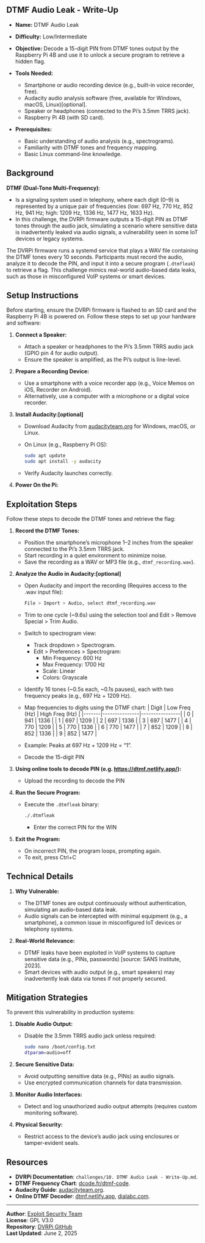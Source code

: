 ## DTMF Audio Leak - Write-Up

- **Name:** DTMF Audio Leak
- **Difficulty:** Low/Intermediate
- **Objective:** Decode a 15-digit PIN from DTMF tones output by the Raspberry Pi 4B and use it to unlock a secure program to retrieve a hidden flag.
- **Tools Needed:**
  - Smartphone or audio recording device (e.g., built-in voice recorder, free).
  - Audacity audio analysis software (free, available for Windows, macOS, Linux)[optional].
  - Speaker or headphones (connected to the Pi’s 3.5mm TRRS jack).
  - Raspberry Pi 4B (with SD card).

- **Prerequisites:**
  - Basic understanding of audio analysis (e.g., spectrograms).
  - Familiarity with DTMF tones and frequency mapping.
  - Basic Linux command-line knowledge.

## Background

**DTMF (Dual-Tone Multi-Frequency)**:
- Is a signaling system used in telephony, where each digit (0–9) is represented by a unique pair of frequencies (low: 697 Hz, 770 Hz, 852 Hz, 941 Hz; high: 1209 Hz, 1336 Hz, 1477 Hz, 1633 Hz).
- In this challenge, the DVRPi firmware outputs a 15-digit PIN as DTMF tones through the audio jack, simulating a scenario where sensitive data is inadvertently leaked via audio signals, a vulnerability seen in some IoT devices or legacy systems.

The DVRPi firmware runs a systemd service that plays a WAV file containing the DTMF tones every 10 seconds. Participants must record the audio, analyze it to decode the PIN, and input it into a secure program (`.dtmfleak`) to retrieve a flag. This challenge mimics real-world audio-based data leaks, such as those in misconfigured VoIP systems or smart devices.

## Setup Instructions

Before starting, ensure the DVRPi firmware is flashed to an SD card and the Raspberry Pi 4B is powered on. Follow these steps to set up your hardware and software:

1. **Connect a Speaker:**
   - Attach a speaker or headphones to the Pi’s 3.5mm TRRS audio jack (GPIO pin 4 for audio output).
   - Ensure the speaker is amplified, as the Pi’s output is line-level.

2. **Prepare a Recording Device:**
   - Use a smartphone with a voice recorder app (e.g., Voice Memos on iOS, Recorder on Android).
   - Alternatively, use a computer with a microphone or a digital voice recorder.

3. **Install Audacity:[optional]** 
   - Download Audacity from [audacityteam.org](https://www.audacityteam.org/) for Windows, macOS, or Linux.
   - On Linux (e.g., Raspberry Pi OS):
     
     ```bash
     sudo apt update
     sudo apt install -y audacity
     ```
   - Verify Audacity launches correctly.

4. **Power On the Pi:**

## Exploitation Steps

Follow these steps to decode the DTMF tones and retrieve the flag:

1. **Record the DTMF Tones:**
   - Position the smartphone’s microphone 1–2 inches from the speaker connected to the Pi’s 3.5mm TRRS jack.
   - Start recording in a quiet environment to minimize noise.
   - Save the recording as a WAV or MP3 file (e.g., `dtmf_recording.wav`).

2. **Analyze the Audio in Audacity:[optional]**
   - Open Audacity and import the recording (Requires access to the .wav input file):
     
     ```bash
     File > Import > Audio, select dtmf_recording.wav
     ```
     
   - Trim to one cycle (~9.6s) using the selection tool and Edit > Remove Special > Trim Audio.
   - Switch to spectrogram view:
     - Track dropdown > Spectrogram.
     - Edit > Preferences > Spectrogram:
       - Min Frequency: 600 Hz
       - Max Frequency: 1700 Hz
       - Scale: Linear
       - Colors: Grayscale
   - Identify 16 tones (~0.5s each, ~0.1s pauses), each with two frequency peaks (e.g., 697 Hz + 1209 Hz).
   - Map frequencies to digits using the DTMF chart:
     | Digit | Low Freq (Hz) | High Freq (Hz) |
     |-------|---------------|----------------|
     | 0     | 941           | 1336           |
     | 1     | 697           | 1209           |
     | 2     | 697           | 1336           |
     | 3     | 697           | 1477           |
     | 4     | 770           | 1209           |
     | 5     | 770           | 1336           |
     | 6     | 770           | 1477           |
     | 7     | 852           | 1209           |
     | 8     | 852           | 1336           |
     | 9     | 852           | 1477           |
   - Example: Peaks at 697 Hz + 1209 Hz = “1”.
   - Decode the 15-digit PIN

3. **Using online tools to decode PIN (e.g. https://dtmf.netlify.app/):**
   - Upload the recording to decode the PIN

5. **Run the Secure Program:**
   - Execute the `.dtmfleak` binary:
     
     ```bash
     ./.dtmfleak
     ```

     - Enter the correct PIN for the WIN

6. **Exit the Program:**
   - On incorrect PIN, the program loops, prompting again.
   - To exit, press Ctrl+C

## Technical Details

1. **Why Vulnerable:**
   - The DTMF tones are output continuously without authentication, simulating an audio-based data leak.
   - Audio signals can be intercepted with minimal equipment (e.g., a smartphone), a common issue in misconfigured IoT devices or telephony systems.

2. **Real-World Relevance:**
   - DTMF leaks have been exploited in VoIP systems to capture sensitive data (e.g., PINs, passwords) [source: SANS Institute, 2023].
   - Smart devices with audio output (e.g., smart speakers) may inadvertently leak data via tones if not properly secured.

## Mitigation Strategies

To prevent this vulnerability in production systems:

1. **Disable Audio Output:**
   - Disable the 3.5mm TRRS audio jack unless required:
     
     ```bash
     sudo nano /boot/config.txt
     dtparam=audio=off
     ```

2. **Secure Sensitive Data:**
   - Avoid outputting sensitive data (e.g., PINs) as audio signals.
   - Use encrypted communication channels for data transmission.

3. **Monitor Audio Interfaces:**
   - Detect and log unauthorized audio output attempts (requires custom monitoring software).

4. **Physical Security:**
   - Restrict access to the device’s audio jack using enclosures or tamper-evident seals.

## Resources
- **DVRPi Documentation**: `challenges/10. DTMF Audio Leak - Write-Up.md`.
- **DTMF Frequency Chart**: [dcode.fr/dtmf-code](https://www.dcode.fr/dtmf-code).
- **Audacity Guide**: [audacityteam.org](https://www.audacityteam.org/).
- **Online DTMF Decoder**: [dtmf.netlify.app](https://dtmf.netlify.app/), [dialabc.com](http://dialabc.com/sound/detect/).

---

**Author**: [Exploit Security Team](https://www.exploitsecurity.io)  
**License**: GPL V3.0  
**Repository**: [DVRPi GitHub](https://github.com/exploitsecurityio/DVRPi)  
**Last Updated**: June 2, 2025
